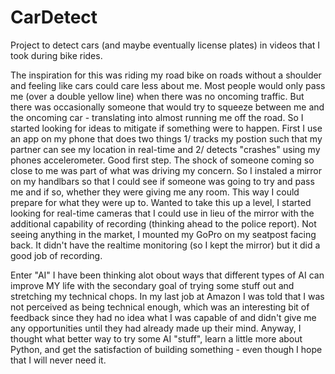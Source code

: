 # CarDetect
Project to detect cars (and maybe eventually license plates) in videos that I took during bike rides. 

The inspiration for this was riding my road bike on roads without a shoulder and feeling like cars could care less about me. Most people would only pass me (over a double yellow line) when there was no oncoming traffic. But there was occasionally someone that would try to squeeze between me and the oncoming car - translating into almost running me off the road. So I started looking for ideas to mitigate if something were to happen. First I use an app on my phone that does two things 1/ tracks my postion such that my partner can see my location in real-time and 2/ detects "crashes" using my phones accelerometer. Good first step. The shock of someone coming so close to me was part of what was driving my concern. So I instaled a mirror on my handlbars so that I could see if someone was going to try and pass me and if so, whether they were giving me any room. This way I could prepare for what they were up to. Wanted to take this up a level, I started looking for real-time cameras that I could use in lieu of the mirror with the additional capability of recording (thinking ahead to the police report). Not seeing anything in the market, I mounted my GoPro on my seatpost facing back. It didn't have the realtime monitoring (so I kept the mirror) but it did a good job of recording.

Enter "AI" I have been thinking alot obout ways that different types of AI can improve MY life with the secondary goal of trying some stuff out and stretching my technical chops. In my last job at Amazon I was told that I was not perceived as being technical enough, which was an interesting bit of feedback since they had no idea what I was capable of and didn't give me any opportunities until they had already made up their mind. Anyway, I thought what better way to try some AI "stuff", learn a little more about Python, and get the satisfaction of building something - even though I hope that I will never need it.
